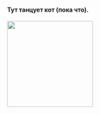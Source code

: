 #### Тут танцует кот (пока что).
<img width="200" src="https://media.tenor.com/odivpWLQNGkAAAAM/catbailando.gif"/>
